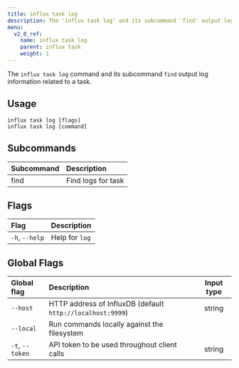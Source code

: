 ```yaml
---
title: influx task log
description: The 'influx task log' and its subcommand 'find' output log information related related to a task.
menu:
  v2_0_ref:
    name: influx task log
    parent: influx task
    weight: 1
---
```


The `influx task log` command and its subcommand `find` output log information related to a task.

## Usage
```
influx task log [flags]
influx task log [command]
```

## Subcommands
| Subcommand | Description        |
|:---------- |:-----------        |
| find       | Find logs for task |

## Flags
| Flag           | Description    |
|:----           |:-----------    |
| `-h`, `--help` | Help for `log` |

## Global Flags
| Global flag     | Description                                                | Input type |
|:-----------     |:-----------                                                |:----------:|
| `--host`        | HTTP address of InfluxDB (default `http://localhost:9999`) | string     |
| `--local`       | Run commands locally against the filesystem                |            |
| `-t`, `--token` | API token to be used throughout client calls               | string     |
